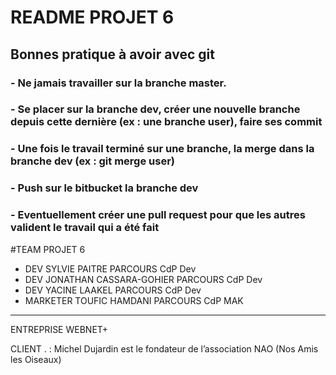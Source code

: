 # README  PROJET 6 #

## Bonnes pratique à avoir avec git ##
### - Ne jamais travailler sur la branche **master**. ###
### - Se placer sur la branche **dev**, créer une nouvelle branche depuis cette dernière (ex : une branche user), faire ses commit ###
### - Une fois le travail terminé sur une branche, la merge dans la branche **dev** (ex : git merge user) ###
### - Push sur le bitbucket la branche **dev** ###
### - Eventuellement créer une pull request pour que les autres valident le travail qui a été fait ###

#TEAM PROJET 6 

* DEV  SYLVIE PAITRE PARCOURS CdP Dev
* DEV   JONATHAN CASSARA-GOHIER   PARCOURS CdP Dev
* DEV YACINE LAAKEL PARCOURS CdP Dev
* MARKETER    TOUFIC HAMDANI   PARCOURS CdP MAK


********************************************

ENTREPRISE WEBNET+ 

CLIENT . :  Michel Dujardin est le fondateur de l’association NAO (Nos Amis les Oiseaux)